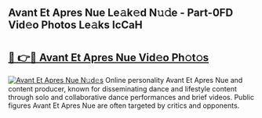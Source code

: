 ## Avant Et Apres Nue Le𝚊k𝚎d N𝚞𝚍e - Part-0FD Vid𝚎o Photos Le𝚊ks IcCaH

# <h2><a href="http://fb6b9tw.evod.top/?m=Avant+Et+Apres+Nue">🔗 👉🔴 Avant Et Apres Nue Vid𝚎o Ph𝚘t𝚘s</a></h2>

[![Avant Et Apres Nue N𝚞d𝚎s](https://i.imgur.com/8V9OHl7.gif)](http://fb6b9tw.evod.top/?m=Avant+Et+Apres+Nue)
Online personality Avant Et Apres Nue and content producer, known for disseminating dance and lifestyle content through solo and collaborative dance performances and brief videos. Public figures Avant Et Apres Nue are often targeted by critics and opponents. 

